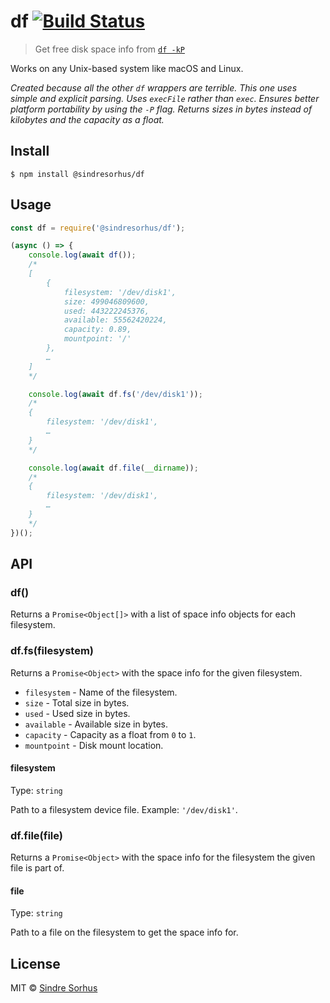 # df [![Build Status](https://travis-ci.org/sindresorhus/df.svg?branch=master)](https://travis-ci.org/sindresorhus/df)

> Get free disk space info from [`df -kP`](https://en.wikipedia.org/wiki/Df_\(Unix\))

Works on any Unix-based system like macOS and Linux.

*Created because all the other `df` wrappers are terrible. This one uses simple and explicit parsing. Uses `execFile` rather than `exec`. Ensures better platform portability by using the `-P` flag. Returns sizes in bytes instead of kilobytes and the capacity as a float.*


## Install

```
$ npm install @sindresorhus/df
```


## Usage

```js
const df = require('@sindresorhus/df');

(async () => {
	console.log(await df());
	/*
	[
		{
			filesystem: '/dev/disk1',
			size: 499046809600,
			used: 443222245376,
			available: 55562420224,
			capacity: 0.89,
			mountpoint: '/'
		},
		…
	]
	*/

	console.log(await df.fs('/dev/disk1'));
	/*
	{
		filesystem: '/dev/disk1',
		…
	}
	*/

	console.log(await df.file(__dirname));
	/*
	{
		filesystem: '/dev/disk1',
		…
	}
	*/
})();
```


## API

### df()

Returns a `Promise<Object[]>` with a list of space info objects for each filesystem.

### df.fs(filesystem)

Returns a `Promise<Object>` with the space info for the given filesystem.

- `filesystem` - Name of the filesystem.
- `size` - Total size in bytes.
- `used` - Used size in bytes.
- `available` - Available size in bytes.
- `capacity` - Capacity as a float from `0` to `1`.
- `mountpoint` - Disk mount location.

#### filesystem

Type: `string`

Path to a filesystem device file. Example: `'/dev/disk1'`.

### df.file(file)

Returns a `Promise<Object>` with the space info for the filesystem the given file is part of.

#### file

Type: `string`

Path to a file on the filesystem to get the space info for.


## License

MIT © [Sindre Sorhus](https://sindresorhus.com)
